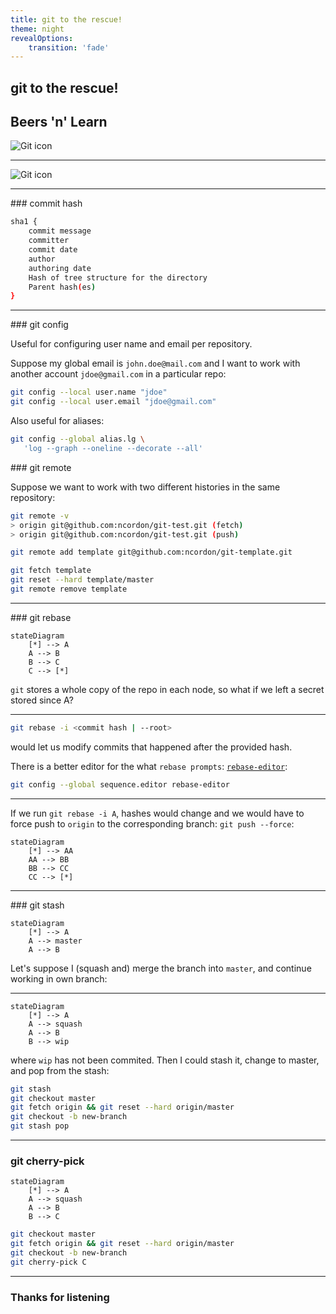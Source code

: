 ```yaml
---
title: git to the rescue!
theme: night
revealOptions:
    transition: 'fade'
---
```

<!-- .slide: id="frontmatter" -->

## git to the rescue!
## Beers 'n' Learn 

<img class="git-img" src="https://git-scm.com/images/logos/downloads/Git-Icon-1788C.png"
     alt="Git icon"
     style="float: center" />

---

<img class="git-mess" src="https://i.redd.it/kdrpa186gx051.png"
     alt="Git icon"
     style="float: center" />

---

### commit hash

```bash
sha1 {
    commit message
    committer
    commit date
    author
    authoring date
    Hash of tree structure for the directory
    Parent hash(es)
}
```

---

### git config

Useful for configuring user name and email per repository. 

Suppose my global email is `john.doe@mail.com` and I want to work with another account `jdoe@gmail.com` in a particular repo:

```bash
git config --local user.name "jdoe"
git config --local user.email "jdoe@gmail.com" 
```

Also useful for aliases:

```bash
git config --global alias.lg \
   'log --graph --oneline --decorate --all'
```

### git remote

Suppose we want to work with two different histories in the same repository:

```bash
git remote -v
> origin git@github.com:ncordon/git-test.git (fetch)
> origin git@github.com:ncordon/git-test.git (push)
```

```bash
git remote add template git@github.com:ncordon/git-template.git
```

```bash
git fetch template
git reset --hard template/master
git remote remove template
```

---
### git rebase

```mermaid
stateDiagram
    [*] --> A
    A --> B
    B --> C
    C --> [*]
```

`git` stores a whole copy of the repo in each node, so what if we left a secret stored since A?

---

```bash
git rebase -i <commit hash | --root>
```

would let us modify commits that happened after the provided hash.

There is a better editor for the what `rebase prompts`: [`rebase-editor`](https://github.com/sjurba/rebase-editor): 

```bash
git config --global sequence.editor rebase-editor
```

---
If we run `git rebase -i A`, hashes would change and we would have to force push to `origin` to the corresponding branch: `git push --force`:

```mermaid
stateDiagram
    [*] --> AA
    AA --> BB
    BB --> CC
    CC --> [*]
```

---

### git stash

```mermaid
stateDiagram
    [*] --> A
    A --> master
    A --> B
```

Let's suppose I (squash and) merge the branch into `master`, and continue working in own branch:


---

```mermaid
stateDiagram
    [*] --> A
    A --> squash
    A --> B
    B --> wip
```

where `wip` has not been commited. Then I could stash it, change to master, and pop from the stash:

```bash
git stash
git checkout master
git fetch origin && git reset --hard origin/master
git checkout -b new-branch
git stash pop
```

---

### git cherry-pick

```mermaid
stateDiagram
    [*] --> A
    A --> squash
    A --> B
    B --> C
```

```bash
git checkout master
git fetch origin && git reset --hard origin/master
git checkout -b new-branch
git cherry-pick C
```

---

### Thanks for listening
